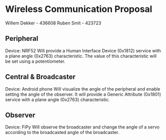 # Wireless Communication Proposal

Willem Dekker - 436608
Ruben Smit - 423723

## Peripheral

Device: NRF52
Will provide a Human Interface Device (0x1812) service with a plane angle (0x2763) characteristic. The value of this characteristic will be set using a potentiometer.

## Central & Broadcaster

Device: Android phone
Will visualize the angle of the peripheral and enable setting the angle of the observer. It will provide a Generic Attribute (0x1801) service with a plane angle (0x2763) characteristic.

## Observer

Device: FiPy
Will observe the broadcaster and change the angle of a servo according to the broadcasted angle of the broadcaster.
